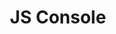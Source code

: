 ---
title: JS Console
direct_url: http://projects.calebevans.me/js-console/
categories: tools
short_description: A JavaScript command line
---